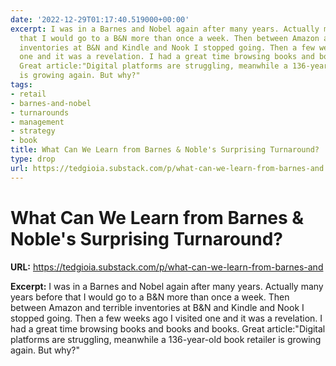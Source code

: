 ```yaml
---
date: '2022-12-29T01:17:40.519000+00:00'
excerpt: I was in a Barnes and Nobel again after many years. Actually many years before
  that I would go to a B&N more than once a week. Then between Amazon and terrible
  inventories at B&N and Kindle and Nook I stopped going. Then a few weeks ago I visited
  one and it was a revelation. I had a great time browsing books and books and books.
  Great article:"Digital platforms are struggling, meanwhile a 136-year-old book retailer
  is growing again. But why?"
tags:
- retail
- barnes-and-nobel
- turnarounds
- management
- strategy
- book
title: What Can We Learn from Barnes & Noble's Surprising Turnaround?
type: drop
url: https://tedgioia.substack.com/p/what-can-we-learn-from-barnes-and
---
```


# What Can We Learn from Barnes & Noble's Surprising Turnaround?

**URL:** https://tedgioia.substack.com/p/what-can-we-learn-from-barnes-and

**Excerpt:** I was in a Barnes and Nobel again after many years. Actually many years before that I would go to a B&N more than once a week. Then between Amazon and terrible inventories at B&N and Kindle and Nook I stopped going. Then a few weeks ago I visited one and it was a revelation. I had a great time browsing books and books and books. Great article:"Digital platforms are struggling, meanwhile a 136-year-old book retailer is growing again. But why?"
